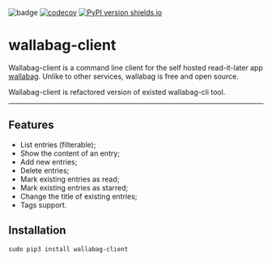 ![badge](https://action-badges.now.sh/artur-shaik/wallabag-client) [![codecov](https://codecov.io/gh/artur-shaik/wallabag-client/branch/master/graph/badge.svg?token=INPHCV9VDO)](undefined) [![PyPI version shields.io](https://img.shields.io/pypi/v/wallabag-client.svg)](https://pypi.python.org/pypi/wallabag-client/)

# wallabag-client

Wallabag-client is a command line client for the self hosted read-it-later app [wallabag](https://www.wallabag.org/). Unlike to other services, wallabag is free and open source.

Wallabag-client is refactored version of existed wallabag-cli tool.

--------------------------------------------------------------------------------

## Features

- List entries (filterable);
- Show the content of an entry;
- Add new entries;
- Delete entries;
- Mark existing entries as read;
- Mark existing entries as starred;
- Change the title of existing entries;
- Tags support.

## Installation

`sudo pip3 install wallabag-client`
